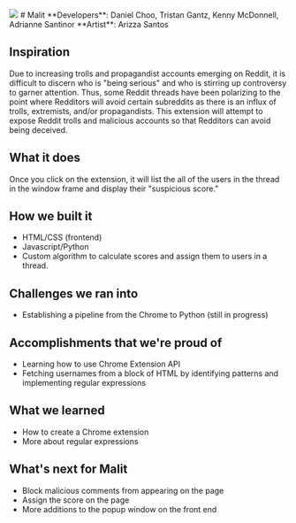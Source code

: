 <img src="https://raw.githubusercontent.com/kyoogoo/Malit/master/icon.png">
# Malit
**Developers**: Daniel Choo, Tristan Gantz, Kenny McDonnell, Adrianne Santinor
**Artist**: Arizza Santos

## Inspiration
<p>Due to increasing trolls and propagandist accounts emerging on Reddit, it is difficult to discern who is "being serious" and who is stirring up controversy to garner attention. Thus, some Reddit threads have been polarizing to the point where Redditors will avoid certain subreddits as there is an influx of trolls, extremists, and/or propagandists. This extension will attempt to expose Reddit trolls and malicious accounts so that Redditors can avoid being deceived.</p>

## What it does
<p>Once you click on the extension, it will list the all of the users in the thread in the window frame and display their "suspicious score." </p>

## How we built it
- HTML/CSS (frontend)
- Javascript/Python
- Custom algorithm to calculate scores and assign them to users in a thread.

## Challenges we ran into
- Establishing a pipeline from the Chrome to Python (still in progress)

## Accomplishments that we're proud of 
- Learning how to use Chrome Extension API
- Fetching usernames from a block of HTML by identifying patterns and implementing regular expressions

## What we learned
- How to create a Chrome extension
- More about regular expressions

## What's next for Malit
- Block malicious comments from appearing on the page
- Assign the score on the page
- More additions to the popup window on the front end
